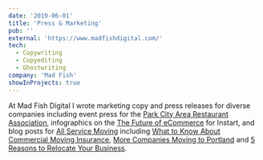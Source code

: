 ```yaml
---
date: '2019-06-01'
title: 'Press & Marketing'
pub: ''
external: 'https://www.madfishdigital.com/'
tech:
  - Copywriting
  - Copyediting
  - Ghostwriting
company: 'Mad Fish'
showInProjects: true
---
```


At Mad Fish Digital I wrote marketing copy and press releases for diverse companies including event press for the [Park City Area Restaurant Association](https://parkcityrestaurants.com/), infographics on the [The Future of eCommerce](chrome-extension://efaidnbmnnnibpcajpcglclefindmkaj/https://s3.amazonaws.com/external_clips/3037285/Instart-The-Future-of-eCommerce-Infographic-V2.pdf?1554764755) for Instart, and blog posts for [All Service Moving](https://allservicemoving.com/) including [What to Know About Commercial Moving Insurance](https://allservicemoving.com/blog/what-to-know-about-commercial-mover-insurance/), [More Companies Moving to Portland](https://allservicemoving.com/blog/more-companies-moving-to-portland-in-2019/) and [5 Reasons to Relocate Your Business](https://allservicemoving.com/blog/5-reasons-to-relocate-your-business/).
